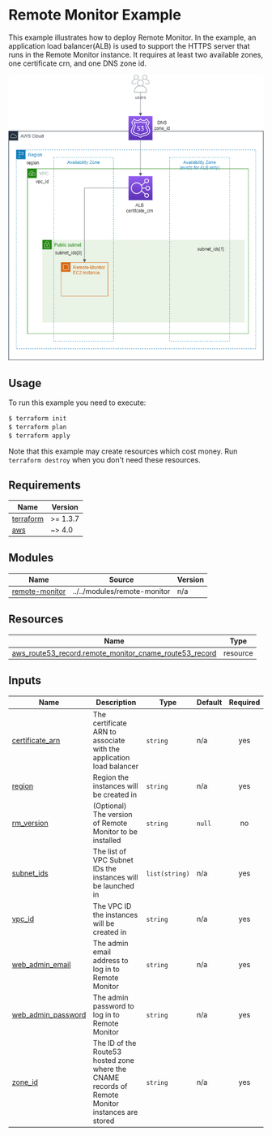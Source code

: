 <!-- Copyright 2024 Audinate Pty Ltd and/or its licensors -->

# Remote Monitor Example

This example illustrates how to deploy Remote Monitor. In the example, an application load balancer(ALB) is used to support the HTTPS server that runs in the Remote Monitor instance. It requires at least two available zones, one certificate crn, and one DNS zone id.

![image](remote-monitor-example.png)

## Usage

To run this example you need to execute:

```bash
$ terraform init
$ terraform plan
$ terraform apply
```

Note that this example may create resources which cost money. Run `terraform destroy` when you don't need these resources.

<!-- BEGIN_TF_DOCS -->
## Requirements

| Name | Version |
|------|---------|
| <a name="requirement_terraform"></a> [terraform](#requirement\_terraform) | >= 1.3.7 |
| <a name="requirement_aws"></a> [aws](#requirement\_aws) | ~> 4.0 |

## Modules

| Name | Source | Version |
|------|--------|---------|
| <a name="module_remote-monitor"></a> [remote-monitor](#module\_remote-monitor) | ../../modules/remote-monitor | n/a |

## Resources

| Name | Type |
|------|------|
| [aws_route53_record.remote_monitor_cname_route53_record](https://registry.terraform.io/providers/hashicorp/aws/latest/docs/resources/route53_record) | resource |

## Inputs

| Name | Description | Type | Default | Required |
|------|-------------|------|---------|:--------:|
| <a name="input_certificate_arn"></a> [certificate\_arn](#input\_certificate\_arn) | The certificate ARN to associate with the application load balancer | `string` | n/a | yes |
| <a name="input_region"></a> [region](#input\_region) | Region the instances will be created in | `string` | n/a | yes |
| <a name="input_rm_version"></a> [rm\_version](#input\_rm\_version) | (Optional) The version of Remote Monitor to be installed | `string` | `null` | no |
| <a name="input_subnet_ids"></a> [subnet\_ids](#input\_subnet\_ids) | The list of VPC Subnet IDs the instances will be launched in | `list(string)` | n/a | yes |
| <a name="input_vpc_id"></a> [vpc\_id](#input\_vpc\_id) | The VPC ID the instances will be created in | `string` | n/a | yes |
| <a name="input_web_admin_email"></a> [web\_admin\_email](#input\_web\_admin\_email) | The admin email address to log in to Remote Monitor | `string` | n/a | yes |
| <a name="input_web_admin_password"></a> [web\_admin\_password](#input\_web\_admin\_password) | The admin password to log in to Remote Monitor | `string` | n/a | yes |
| <a name="input_zone_id"></a> [zone\_id](#input\_zone\_id) | The ID of the Route53 hosted zone where the CNAME records of Remote Monitor instances are stored | `string` | n/a | yes |
<!-- END_TF_DOCS -->
